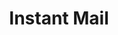 ---
title: Instant Mail
published: 2025-09-11
slug: 202509110637
description: 您的全能临时邮箱助手，隐私与便捷兼得
image: https://wp-cdn.4ce.cn/v2/zsdjAvc.png
tags: [邮箱, Instant Mail, 分享]
category: 分享
draft: false
---